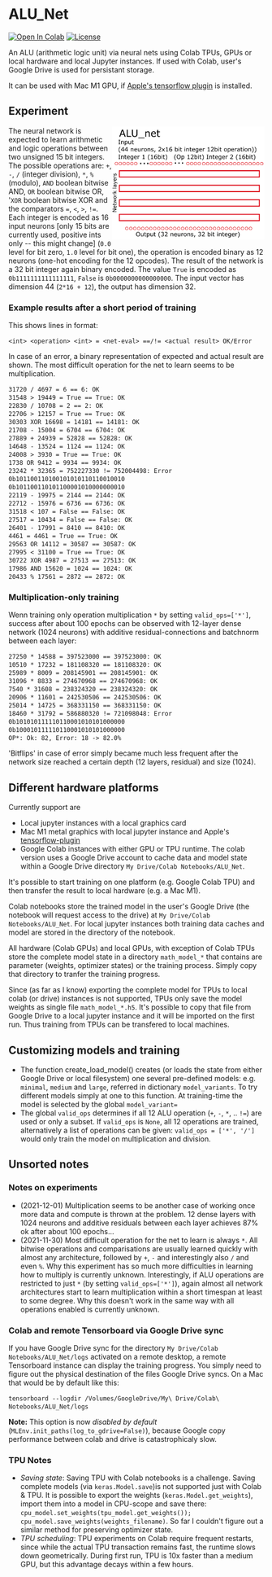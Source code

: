# ALU_Net

<a href="https://colab.research.google.com/github/domschl/ALU_Net/blob/main/ALU_Net.ipynb" target="_parent"><img src="https://colab.research.google.com/assets/colab-badge.svg" alt="Open In Colab"/></a>
[![License](http://img.shields.io/badge/license-MIT-brightgreen.svg?style=flat)](LICENSE)

An ALU (arithmetic logic unit) via neural nets using Colab TPUs, GPUs or local hardware and local Jupyter instances.
If used with Colab, user's Google Drive is used for persistant storage.

It can be used with Mac M1 GPU, if [Apple's tensorflow plugin](https://developer.apple.com/metal/tensorflow-plugin/) is installed.

## Experiment

<img align="right" width="300" src="https://github.com/domschl/ALU_Net/blob/main/resources/ALU.png">

The neural network is expected to learn arithmetic and logic operations between two unsigned 15 bit integers. The possible operations are: `+`, `-`, `/` (integer division), `*`, `%` (modulo), `AND` boolean bitwise AND, `OR` boolean bitwise OR, '`XOR` boolean bitwise XOR and the comparators `=`, `<`, `>`, `!=`.
Each integer is encoded as 16 input neurons [only 15 bits are currently used, positive ints only -- this might change] (`0.0` level for bit zero, `1.0` level for bit one), the operation is encoded binary as 12 neurons (one-hot encoding for the 12 opcodes).
The result of the network is a 32 bit integer again binary encoded. The value `True` is encoded as `0b1111111111111111`, `False` is `0b0000000000000000`.
The input vector has dimension 44 (`2*16 + 12`), the output has dimension 32.

### Example results after a short period of training

This shows lines in format:

```
<int> <operation> <int> = <net-eval> ==/!= <actual result> OK/Error
```

In case of an error, a binary representation of expected and actual result are shown.
The most difficult operation for the net to learn seems to be multiplication.
```
31720 / 4697 = 6 == 6: OK
31548 > 19449 = True == True: OK
22830 / 10708 = 2 == 2: OK
22706 > 12157 = True == True: OK
30303 XOR 16698 = 14181 == 14181: OK
21708 - 15004 = 6704 == 6704: OK
27889 + 24939 = 52828 == 52828: OK
14648 - 13524 = 1124 == 1124: OK
24008 > 3930 = True == True: OK
1738 OR 9412 = 9934 == 9934: OK
23242 * 32365 = 752227330 != 752004498: Error
0b101100110100101010110110010010
0b101100110101100001010000000010
22119 - 19975 = 2144 == 2144: OK
22712 - 15976 = 6736 == 6736: OK
31518 < 107 = False == False: OK
27517 = 10434 = False == False: OK
26401 - 17991 = 8410 == 8410: OK
4461 = 4461 = True == True: OK
29563 OR 14112 = 30587 == 30587: OK
27995 < 31100 = True == True: OK
30722 XOR 4987 = 27513 == 27513: OK
17986 AND 15620 = 1024 == 1024: OK
20433 % 17561 = 2872 == 2872: OK
```

### Multiplication-only training

Wenn training only operation multiplication `*` by setting `valid_ops=['*']`, success after about 100 epochs can be
observed with 12-layer dense network (1024 neurons) with additive residual-connections and batchnorm between each layer:
```
27250 * 14588 = 397523000 == 397523000: OK
10510 * 17232 = 181108320 == 181108320: OK
25989 * 8009 = 208145901 == 208145901: OK
31096 * 8833 = 274670968 == 274670968: OK
7540 * 31608 = 238324320 == 238324320: OK
20906 * 11601 = 242530506 == 242530506: OK
25014 * 14725 = 368331150 == 368331150: OK
18460 * 31792 = 586880320 != 721098048: Error
0b101010111110110001010101000000
0b100010111110110001010101000000
OP*: Ok: 82, Error: 18 -> 82.0%
```
'Bitflips' in case of error simply became much less frequent after the network size reached a certain depth (12 layers, residual) and size (1024).

## Different hardware platforms

Currently support are

- Local jupyter instances with a local graphics card
- Mac M1 metal graphics with local jupyter instance and Apple's [tensorflow-plugin](https://developer.apple.com/metal/tensorflow-plugin/)
- Google Colab instances with either GPU or TPU runtime. The colab version uses a Google Drive account to cache data and model state within a Google Drive directory `My Drive/Colab Notebooks/ALU_Net`.

It's possible to start training on one platform (e.g. Google Colab TPU) and then transfer the result to local hardware (e.g. a Mac M1).

Colab notebooks store the trained model in the user's Google Drive (the notebook will request access to the drive) at `My Drive/Colab Notebooks/ALU_Net`.
For local jupyter instances both training data caches and model are stored in the directory of the notebook.

All hardware (Colab GPUs) and local GPUs, with exception of Colab TPUs store the complete model state in a directory `math_model_*` that contains are parameter (weights, optimizer states) or the training process. Simply copy that directory to tranfer the training progress.

Since (as far as I know) exporting the complete model for TPUs to local colab (or drive) instances is not supported, TPUs only save the model weights as single file `math_model_*.h5`. It's possible to copy that file from Google Drive to a local jupyter instance and it will be imported on the first run. Thus training from TPUs can be transfered to local machines.

## Customizing models and training

* The function create_load_model() creates (or loads the state from either Google Drive or local filesystem) one several pre-defined models: e.g. `minimal`, `medium` and `large`, referred in dictionary `model_variants`. To try different models simply at one to this function. At training-time the model is selected by the global `model_variant=`
* The global `valid_ops` determines if all 12 ALU operation (`+`, `-`, `*`, .. `!=`) are used or only a subset. If `valid_ops` is `None`, all 12 operations are trained, alternatively a list of operations can be given: `valid_ops = ['*', '/']` would only train the model on multiplication and division.

## Unsorted notes

### Notes on experiments

- (2021-12-01) Multiplication seems to be another case of working once more data and compute is thrown at the problem. 12 dense layers with 1024 neurons and additive residuals between each layer achieves 87% ok after about 100 epochs...
- (2021-11-30) Most difficult operation for the net to learn is always `*`. All bitwise operations and comparisations are usually learned quickly with almost any architecture, followed by `+`, `-` and interestingly also `/` and even `%`. Why this experiment has so much more difficulties in learning how to multiply is currently unknown. Interestingly, if ALU operations are restricted to just `*` (by setting `valid_ops=['*']`), again almost all network architectures start to learn multiplication within a short timespan at least to some degree. Why this doesn't work in the same way with all operations enabled is currently unknown. 

### Colab and remote Tensorboard via Google Drive sync

If you have Google Drive sync for the directory `My Drive/Colab Notebooks/ALU_Net/logs` activated on a remote desktop, a remote Tensorboard instance can display the training progress. You simply need to figure out the physical destination of the files Google Drive syncs. On a Mac that would be by default like this:

```
tensorboard --logdir /Volumes/GoogleDrive/My\ Drive/Colab\ Notebooks/ALU_Net/logs
```

__Note:__ This option is now _disabled by default_ (`MLEnv.init_paths(log_to_gdrive=False)`), because Google copy performance between colab and drive is catastrophicaly slow.

### TPU Notes

- *Saving state*: Saving TPU with Colab notebooks is a challenge. Saving complete models (via `keras.Model.save`)is not supported just with Colab & TPU. It is possible to export the weights (`keras.Model.get_weights`), import them into a model in CPU-scope and save there: `cpu_model.set_weights(tpu_model.get_weights()); cpu_model.save_weights(weights_filename)`. So far I couldn't figure out a similar method for preserving optimizer state.
- *TPU scheduling*: TPU experiments on Colab require frequent restarts, since while the actual TPU transaction remains fast, the runtime slows down geometrically. During first run, TPU is 10x faster than a medium GPU, but this advantage decays within a few hours.
